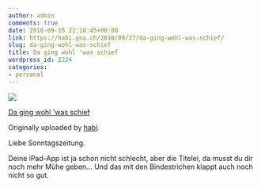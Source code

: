```yaml
---
author: admin
comments: true
date: 2010-09-26 22:18:45+00:00
link: https://habi.gna.ch/2010/09/27/da-ging-wohl-was-schief/
slug: da-ging-wohl-was-schief
title: Da ging wohl 'was schief
wordpress_id: 2224
categories:
- personal
---
```



 [![](https://static.flickr.com/4086/5027080923_40490971b3_m.jpg)](https://www.flickr.com/photos/habi/5027080923/)
   

 
  [Da ging wohl 'was schief](https://www.flickr.com/photos/habi/5027080923/)
    

  Originally uploaded by [habi](https://www.flickr.com/people/habi/).
 



Liebe Sonntagszeitung.  

Deine iPad-App ist ja schon nicht schlecht, aber die Titelei, da musst du dir noch mehr Mühe geben... Und das mit den Bindestrichen klappt auch noch nicht so gut.
  

